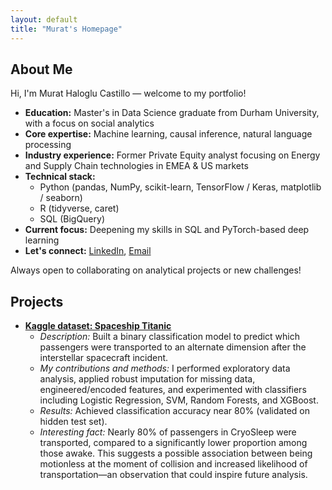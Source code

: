 ```yaml
---
layout: default
title: "Murat's Homepage"
---
```


## About Me
Hi, I'm Murat Haloglu Castillo — welcome to my portfolio!
- **Education:** Master's in Data Science graduate from Durham University, with a focus on social analytics
- **Core expertise:** Machine learning, causal inference, natural language processing
- **Industry experience:** Former Private Equity analyst focusing on Energy and Supply Chain technologies in EMEA & US markets
- **Technical stack:** 
  - Python (pandas, NumPy, scikit-learn, TensorFlow / Keras, matplotlib / seaborn)
  - R (tidyverse, caret)
  - SQL (BigQuery)
- **Current focus:** Deepening my skills in SQL and PyTorch-based deep learning
- **Let's connect:** [LinkedIn](https://www.linkedin.com/in/mhaloglu/), [Email](mailto:m.haloglu@outlook.com)

Always open to collaborating on analytical projects or new challenges!


## Projects
- **[Kaggle dataset: Spaceship Titanic](https://www.kaggle.com/code/murathaloglu/spaceship-titanic-script)**
  - *Description:* Built a binary classification model to predict which passengers were transported to an alternate dimension after the interstellar spacecraft incident.
  - *My contributions and methods:* I performed exploratory data analysis, applied robust imputation for missing data, engineered/encoded features, and experimented with classifiers including Logistic Regression, SVM, Random Forests, and XGBoost.
  - *Results:* Achieved classification accuracy near 80% (validated on hidden test set).
  - *Interesting fact:* Nearly 80% of passengers in CryoSleep were transported, compared to a significantly lower proportion among those awake. This suggests a possible association between being motionless at the moment of collision and increased likelihood of transportation—an observation that could inspire future analysis.
